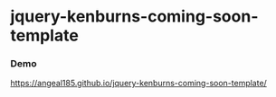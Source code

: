# jquery-kenburns-coming-soon-template

### Demo

https://angeal185.github.io/jquery-kenburns-coming-soon-template/
